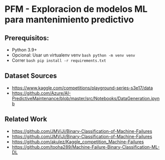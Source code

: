 # PFM - Exploracion de modelos ML para mantenimiento predictivo

## Prerequisitos:
- Python 3.9+
- Opcional: Usar un virtualenv venv ```bash python -m venv venv```
- Correr ```bash pip install -r requirements.txt```

## Dataset Sources
- https://www.kaggle.com/competitions/playground-series-s3e17/data
- https://github.com/Azure/AI-PredictiveMaintenance/blob/master/src/Notebooks/DataGeneration.ipynb


## Related Work
- https://github.com/JMViJi/Binary-Classification-of-Machine-Failures
- https://github.com/JMViJi/Binary-Classification-of-Machine-Failures
- https://github.com/akulez/Kaggle_competition_Machine-Failures
- https://github.com/tooha289/Machine-Failure-Binary-Classification-ML-DL
